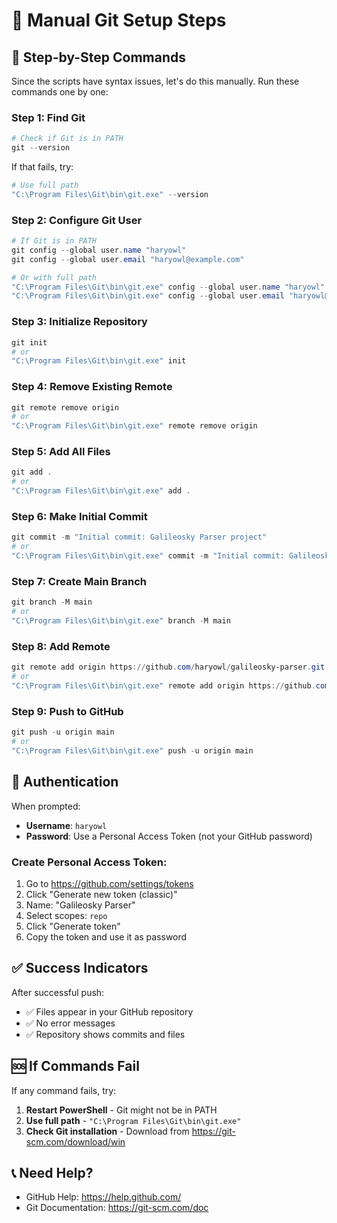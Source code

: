 # 🚀 Manual Git Setup Steps

## 🔧 Step-by-Step Commands

Since the scripts have syntax issues, let's do this manually. Run these commands one by one:

### Step 1: Find Git
```powershell
# Check if Git is in PATH
git --version
```

If that fails, try:
```powershell
# Use full path
"C:\Program Files\Git\bin\git.exe" --version
```

### Step 2: Configure Git User
```powershell
# If Git is in PATH
git config --global user.name "haryowl"
git config --global user.email "haryowl@example.com"

# Or with full path
"C:\Program Files\Git\bin\git.exe" config --global user.name "haryowl"
"C:\Program Files\Git\bin\git.exe" config --global user.email "haryowl@example.com"
```

### Step 3: Initialize Repository
```powershell
git init
# or
"C:\Program Files\Git\bin\git.exe" init
```

### Step 4: Remove Existing Remote
```powershell
git remote remove origin
# or
"C:\Program Files\Git\bin\git.exe" remote remove origin
```

### Step 5: Add All Files
```powershell
git add .
# or
"C:\Program Files\Git\bin\git.exe" add .
```

### Step 6: Make Initial Commit
```powershell
git commit -m "Initial commit: Galileosky Parser project"
# or
"C:\Program Files\Git\bin\git.exe" commit -m "Initial commit: Galileosky Parser project"
```

### Step 7: Create Main Branch
```powershell
git branch -M main
# or
"C:\Program Files\Git\bin\git.exe" branch -M main
```

### Step 8: Add Remote
```powershell
git remote add origin https://github.com/haryowl/galileosky-parser.git
# or
"C:\Program Files\Git\bin\git.exe" remote add origin https://github.com/haryowl/galileosky-parser.git
```

### Step 9: Push to GitHub
```powershell
git push -u origin main
# or
"C:\Program Files\Git\bin\git.exe" push -u origin main
```

## 🔐 Authentication

When prompted:
- **Username**: `haryowl`
- **Password**: Use a Personal Access Token (not your GitHub password)

### Create Personal Access Token:
1. Go to https://github.com/settings/tokens
2. Click "Generate new token (classic)"
3. Name: "Galileosky Parser"
4. Select scopes: `repo`
5. Click "Generate token"
6. Copy the token and use it as password

## ✅ Success Indicators

After successful push:
- ✅ Files appear in your GitHub repository
- ✅ No error messages
- ✅ Repository shows commits and files

## 🆘 If Commands Fail

If any command fails, try:
1. **Restart PowerShell** - Git might not be in PATH
2. **Use full path** - `"C:\Program Files\Git\bin\git.exe"`
3. **Check Git installation** - Download from https://git-scm.com/download/win

## 📞 Need Help?

- GitHub Help: https://help.github.com/
- Git Documentation: https://git-scm.com/doc 